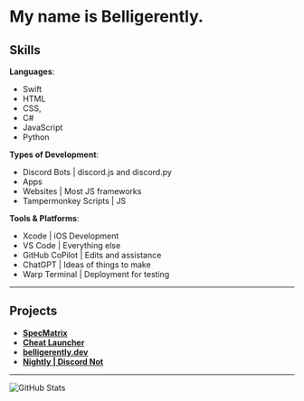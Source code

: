 # My name is Belligerently.

## Skills

**Languages**: 
- Swift
- HTML
- CSS, 
- C#
- JavaScript
- Python

**Types of Development**:
- Discord Bots | discord.js and discord.py
- Apps
- Websites | Most JS frameworks
- Tampermonkey Scripts | JS

**Tools & Platforms**:
- Xcode | iOS Development
- VS Code | Everything else
- GitHub CoPilot | Edits and assistance
- ChatGPT | Ideas of things to make
- Warp Terminal | Deployment for testing

---

## Projects

- **[SpecMatrix](https://specmatrix.me/)**
- **[Cheat Launcher](https://cheatlauncher.com)**
- **[belligerently.dev](https://belligerently.dev)**
- **[Nightly | Discord Not](https://github.com/Belligerently/Nightly)**
---

![GitHub Stats](https://github-readme-stats.vercel.app/api?username=Belligerently&show_icons=true&count_private=true&theme=dark)
